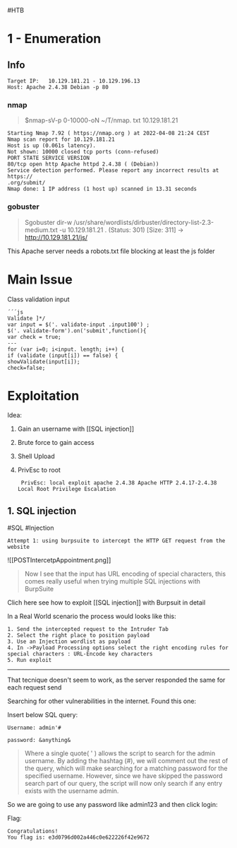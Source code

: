 #HTB 
# 1 - Enumeration
## Info
	Target IP:   10.129.181.21 - 10.129.196.13
	Host: Apache 2.4.38 Debian -p 80
	
	
### nmap
> $nmap-sV-p 0-10000-oN ~/T/nmap. txt 10.129.181.21

	Starting Nmap 7.92 ( https://nmap.org ) at 2022-04-08 21:24 CEST
	Nmap scan report for 10.129.181.21
	Host is up (0.061s latency).
	Not shown: 10000 closed tcp ports (conn-refused)
	PORT STATE SERVICE VERSION
	80/tcp open http Apache httpd 2.4.38 ( (Debian))
	Service detection performed. Please report any incorrect results at https://
	.org/submit/
	Nmap done: 1 IP address (1 host up) scanned in 13.31 seconds


### gobuster
>Sgobuster dir-w /usr/share/wordlists/dirbuster/directory-list-2.3-medium.txt -u 10.129.181.21 
>.
>(Status: 301) [Size: 311] -> http://10.129.181.21/js/

This Apache server needs a robots.txt file blocking at least the js folder

# Main Issue
Class validation input

	´´´js
	Validate ]*/
	var input = $('. validate-input .input100') ;
	$('. validate-form').on('submit',function(){
	var check = true;
	---
	for (var i=0; i<input. length; i++) {
	if (validate (input[i]) == false) {
	showValidate(input[i]);
	check=false;


# Exploitation
Idea:
1. Gain an username with [[SQL injection]]
2. Brute force to gain access 
3. Shell Upload
4. PrivEsc to root

		PrivEsc: local exploit apache 2.4.38 Apache HTTP 2.4.17-2.4.38 Local Root Privilege Escalation

## 1. SQL injection
#SQL #Injection

	Attempt 1: using burpsuite to intercept the HTTP GET request from the website

![[POSTIntercetpAppointment.png]]
> Now I see that the input has URL encoding of special characters, this comes really useful when trying multiple SQL injections with BurpSuite

Clich here see how to exploit [[SQL injection]] with Burpsuit in detail

In a Real World scenario the process would looks like this:

	1. Send the intercepted request to the Intruder Tab
	2. Select the right place to position payload 
	3. Use an Injection wordlist as payload
	4. In ->Payload Processing options select the right encoding rules for special characters : URL-Encode key characters
	5. Run exploit

---
That tecnique doesn't seem to work, as the server responded the same for each request send

Searching for other vulnerabilities in the internet. Found this one:

Insert below SQL query:

	Username: admin'#

	password: &anything&

>Where a single quote( ' ) allows the script to search for the admin username. By adding the hashtag (#), we will comment out the rest of the query, which will make searching for a matching password for the specified username. However, since we have skipped the password search part of our query, the script will now only search if any entry exists with the username admin.

So we are going to use any password like admin123 and then click login:

Flag: 

	Congratulations!
	You flag is: e3d0796d002a446c0e622226f42e9672